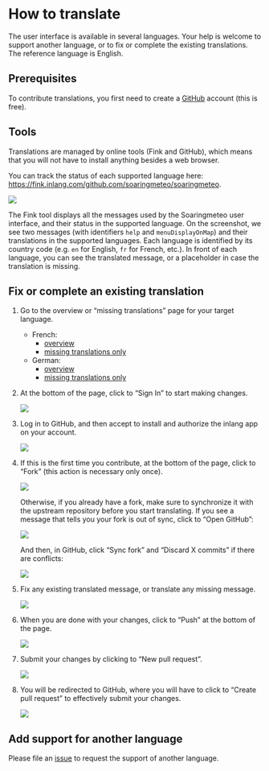 # How to translate

The user interface is available in several languages. Your help is welcome to support another language, or to fix or complete the existing translations. The reference language is English.

## Prerequisites

To contribute translations, you first need to create a [GitHub](https://github.com) account (this is free).

## Tools

Translations are managed by online tools (Fink and GitHub), which means that you will not have to install anything besides a web browser.

You can track the status of each supported language here: https://fink.inlang.com/github.com/soaringmeteo/soaringmeteo.

![](./images/i18n-overview.png)

The Fink tool displays all the messages used by the Soaringmeteo user interface, and their status in the supported language. On the screenshot, we see two messages (with identifiers `help` and `menuDisplayOnMap`) and their translations in the supported languages. Each language is identified by its country code (e.g. `en` for English, `fr` for French, etc.). In front of each language, you can see the translated message, or a placeholder in case the translation is missing.

## Fix or complete an existing translation

1. Go to the overview or “missing translations” page for your target language.
   - French:
     - [overview](https://fink.inlang.com/github.com/soaringmeteo/soaringmeteo?project=%2Ffrontend%2Fproject.inlang&lang=en&lang=fr)
     - [missing translations only](https://fink.inlang.com/github.com/soaringmeteo/soaringmeteo?project=%2Ffrontend%2Fproject.inlang&lang=en&lang=fr)
   - German:
     - [overview](https://fink.inlang.com/github.com/soaringmeteo/soaringmeteo?project=%2Ffrontend%2Fproject.inlang&lang=en&lang=de)
     - [missing translations only](https://fink.inlang.com/github.com/soaringmeteo/soaringmeteo?project=%2Ffrontend%2Fproject.inlang&lint=messageLintRule.inlang.missingTranslation&lang=en&lang=de) 
2. At the bottom of the page, click to “Sign In” to start making changes.

   ![](./images/i18n-sign-in.png)
3. Log in to GitHub, and then accept to install and authorize the inlang app on your account.

   ![](./images/i18n-sign-in-2.png)
4. If this is the first time you contribute, at the bottom of the page, click to “Fork” (this action is necessary only once).

   ![](./images/i18n-fork.png)

   Otherwise, if you already have a fork, make sure to synchronize it with the upstream repository before you start translating. If you see a message that tells you your fork is out of sync, click to “Open GitHub”:

   ![](./images/i18n-out-sync.png)

   And then, in GitHub, click “Sync fork” and “Discard X commits” if there are conflicts:

   ![](./images/i18n-sync.png)

5. Fix any existing translated message, or translate any missing message.

   ![](./images/i18n-translate.png)
6. When you are done with your changes, click to “Push” at the bottom of the page.

   ![](./images/i18n-push.png)
7. Submit your changes by clicking to “New pull request”.

   ![](./images/i18n-pr.png)
8. You will be redirected to GitHub, where you will have to click to “Create pull request” to effectively submit your changes.

   ![](./images/i18n-pr-2.png)

## Add support for another language

Please file an [issue](https://github.com/soaringmeteo/soaringmeteo/issues/new?assignees=&labels=&projects=&template=feature_request.md&title=Add+support+for+language+xx) to request the support of another language.
